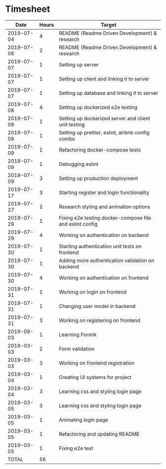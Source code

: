 # Timesheet

| Date       | Hours | Target                                                   |
| ---------- | ----- | -------------------------------------------------------- |
| 2019-07-04 | 4     | README (Readme Driven Development) & research            |
| 2019-07-06 | 2     | README (Readme Driven Development) & research            |
| 2019-07-07 | 1     | Setting up server                                        |
| 2019-07-07 | 1     | Setting up client and linking it to server               |
| 2019-07-07 | 1     | Setting up database and linking it to server             |
| 2019-07-08 | 4     | Setting up dockerized e2e testing                        |
| 2019-07-08 | 1     | Setting up dockerized server and client unit testing     |
| 2019-07-08 | 1     | Setting up prettier, eslint, airbnb config combo         |
| 2019-07-09 | 1     | Refactoring docker-compose tests                         |
| 2019-07-09 | 1     | Debugging eslint                                         |
| 2019-07-09 | 3     | Setting up production deployment                         |
| 2019-07-17 | 3     | Starting register and login functionality                |
| 2019-07-27 | 2     | Research styling and animation options                   |
| 2019-07-29 | 1     | Fixing e2e testing docker-compose file and eslint config |
| 2019-07-29 | 4     | Working on authentication on backend                     |
| 2019-07-30 | 1     | Starting authentication unit tests on frontend           |
| 2019-07-30 | 1     | Adding more authentication validation on backend         |
| 2019-07-30 | 4     | Working on authentication on frontend                    |
| 2019-07-31 | 1     | Working on login on frontend                             |
| 2019-07-31 | 1     | Changing user model in backend                           |
| 2019-07-31 | 3     | Working on registering on frontend                       |
| 2019-09-03 | 1     | Learning Formik                                          |
| 2019-03-03 | 2     | Form validation                                          |
| 2019-03-03 | 3     | Working on frontend registration                         |
| 2019-03-04 | 1     | Creating UI systems for project                          |
| 2019-03-04 | 3     | Learning css and styling login page                      |
| 2019-03-05 | 3     | Learning css and styling login page                      |
| 2019-03-05 | 1     | Animating login page                                     |
| 2019-03-05 | 1     | Refactoring and updating README                          |
| 2019-03-05 | 1     | Fixing e2e test                                          |
| TOTAL      | 56    |                                                          |

